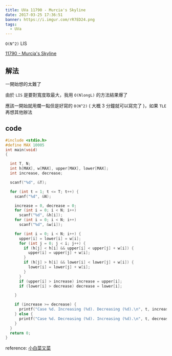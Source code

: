 ```yaml
---
title: UVa 11790 - Murcia's Skyline
date: 2017-03-25 17:36:51
banner: https://i.imgur.com/rR7ED24.png
tags:
  - UVa
---
```


``O(N^2)`` LIS

<!--more-->

[11790 - Murcia's Skyline](https://uva.onlinejudge.org/external/117/11790.pdf)

## 解法

一開始想的太難了

由於 ``LIS`` 是要對寬度取最大，我用 ``O(NlongL)`` 的方法結果爆了

應該一開始就用爛一點但是好寫的 ``O(N^2)`` ( 大概 3 分鐘就可以寫完了 )，如果 ``TLE`` 再想其他辦法

## code

``` c++
#include <stdio.h>
#define MAX 10005
int main(void)
{

  int T, N;
  int h[MAX], w[MAX], upper[MAX], lower[MAX];
  int increase, decrease;

  scanf("%d", &T);

  for (int t = 1; t <= T; t++) {
    scanf("%d", &N);

    increase = 0, decrease = 0;
    for (int i = 0; i < N; i++)
      scanf("%d", &h[i]);
    for (int i = 0; i < N; i++)
      scanf("%d", &w[i]);

    for (int i = 0; i < N; i++) {
      upper[i] = lower[i] = w[i];
      for (int j = 0; j < i; j++) {
        if (h[j] < h[i] && upper[i] < upper[j] + w[i]) {
          upper[i] = upper[j] + w[i];
        }
        if (h[j] > h[i] && lower[i] < lower[j] + w[i]) {
          lower[i] = lower[j] + w[i];
        }
      }
      if (upper[i] > increase) increase = upper[i];
      if (lower[i] > decrease) decrease = lower[i];

    }

    if (increase >= decrease) {
      printf("Case %d. Increasing (%d). Decreasing (%d).\n", t, increase, decrease);
    } else {
      printf("Case %d. Decreasing (%d). Increasing (%d).\n", t, decrease, increase);
    }
  }
  return 0;
}
```

reference: [小白菜又菜](http://blog.csdn.net/mobius_strip/article/details/40264311)


